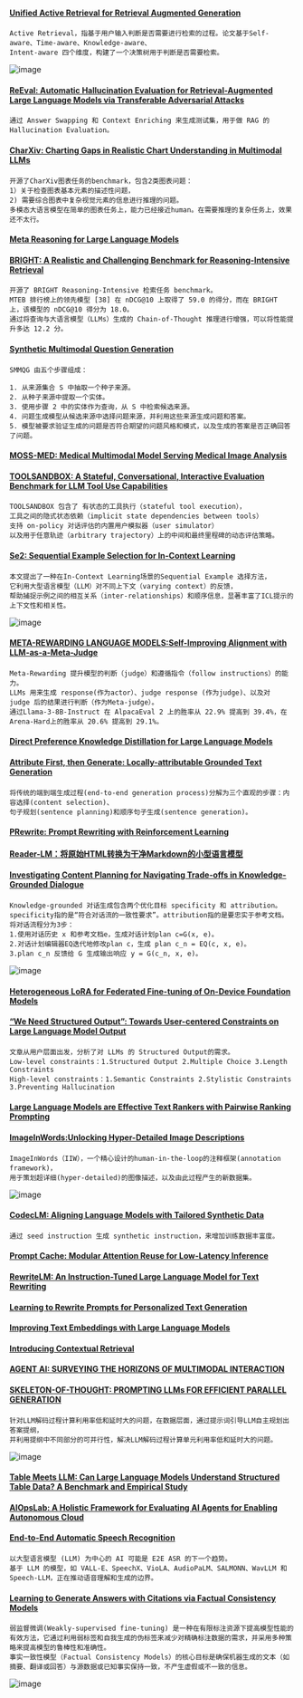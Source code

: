 #### [Unified Active Retrieval for Retrieval Augmented Generation](https://arxiv.org/pdf/2406.12534)
````
Active Retrieval，指基于用户输入判断是否需要进行检索的过程。论文基于Self-aware、Time-aware、Knowledge-aware、
Intent-aware 四个维度，构建了一个决策树用于判断是否需要检索。
````
![image](https://github.com/user-attachments/assets/6cfbb1fe-616c-4a96-b05a-1e9f947c0ef4)

#### [ReEval: Automatic Hallucination Evaluation for Retrieval-Augmented Large Language Models via Transferable Adversarial Attacks](https://aclanthology.org/2024.findings-naacl.85.pdf)
````
通过 Answer Swapping 和 Context Enriching 来生成测试集，用于做 RAG 的 Hallucination Evaluation。
````
#### [CharXiv: Charting Gaps in Realistic Chart Understanding in Multimodal LLMs](https://arxiv.org/pdf/2406.18521)
````
开源了CharXiv图表任务的benchmark，包含2类图表问题：
1）关于检查图表基本元素的描述性问题，
2) 需要综合图表中复杂视觉元素的信息进行推理的问题。
多模态大语言模型在简单的图表任务上，能力已经接近human。在需要推理的复杂任务上，效果还不太行。
````

#### [Meta Reasoning for Large Language Models](https://arxiv.org/pdf/2406.11698)

#### [BRIGHT: A Realistic and Challenging Benchmark for Reasoning-Intensive Retrieval](https://arxiv.org/pdf/2407.12883)
````
开源了 BRIGHT Reasoning-Intensive 检索任务 benchmark。
MTEB 排行榜上的领先模型 [38] 在 nDCG@10 上取得了 59.0 的得分，而在 BRIGHT 上，该模型的 nDCG@10 得分为 18.0。
通过将查询与大语言模型（LLMs）生成的 Chain-of-Thought 推理进行增强，可以将性能提升多达 12.2 分。
````

#### [Synthetic Multimodal Question Generation](https://arxiv.org/pdf/2407.02233)
````
SMMQG 由五个步骤组成：

1. 从来源集合 S 中抽取一个种子来源。
2. 从种子来源中提取一个实体。
3. 使用步骤 2 中的实体作为查询，从 S 中检索候选来源。
4. 问题生成模型从候选来源中选择问题来源，并利用这些来源生成问题和答案。
5. 模型被要求验证生成的问题是否符合期望的问题风格和模式，以及生成的答案是否正确回答了问题。
````

#### [MOSS-MED: Medical Multimodal Model Serving Medical Image Analysis](https://dl.acm.org/doi/pdf/10.1145/3688005)

#### [TOOLSANDBOX: A Stateful, Conversational, Interactive Evaluation Benchmark for LLM Tool Use Capabilities](https://arxiv.org/pdf/2408.04682)
````
TOOLSANDBOX 包含了 有状态的工具执行（stateful tool execution），
工具之间的隐式状态依赖（implicit state dependencies between tools）
支持 on-policy 对话评估的内置用户模拟器（user simulator）
以及用于任意轨迹（arbitrary trajectory）上的中间和最终里程碑的动态评估策略。
````

#### [Se2: Sequential Example Selection for In-Context Learning](https://aclanthology.org/2024.findings-acl.312.pdf)
````
本文提出了一种在In-Context Learning场景的Sequential Example 选择方法，
它利用大型语言模型（LLM）对不同上下文（varying context）的反馈，
帮助捕捉示例之间的相互关系（inter-relationships）和顺序信息，显著丰富了ICL提示的上下文性和相关性。
````
![image](https://github.com/user-attachments/assets/82eb6a1b-a3bd-4219-b6d2-978162c85241)

#### [META-REWARDING LANGUAGE MODELS:Self-Improving Alignment with LLM-as-a-Meta-Judge](https://arxiv.org/pdf/2407.19594)
````
Meta-Rewarding 提升模型的判断（judge）和遵循指令（follow instructions）的能力。
LLMs 用来生成 response(作为actor）、judge response (作为judge)、以及对 judge 后的结果进行判断（作为Meta-judge）。
通过Llama-3-8B-Instruct 在 AlpacaEval 2 上的胜率从 22.9% 提高到 39.4%，在Arena-Hard上的胜率从 20.6% 提高到 29.1%。
````

#### [Direct Preference Knowledge Distillation for Large Language Models](https://arxiv.org/pdf/2406.19774)

#### [Attribute First, then Generate: Locally-attributable Grounded Text Generation](https://arxiv.org/pdf/2403.17104)
````
将传统的端到端生成过程(end-to-end generation process)分解为三个直观的步骤：内容选择(content selection)、
句子规划(sentence planning)和顺序句子生成(sentence generation)。
````

#### [PRewrite: Prompt Rewriting with Reinforcement Learning](https://arxiv.org/pdf/2401.08189)

#### [Reader-LM：将原始HTML转换为干净Markdown的小型语言模型](https://mp.weixin.qq.com/s/p2KrZKpcYnkc28geheInVA)

#### [Investigating Content Planning for Navigating Trade-offs in Knowledge-Grounded Dialogue](https://arxiv.org/pdf/2402.02077)
````
Knowledge-grounded 对话生成包含两个优化目标 specificity 和 attribution。
specificity指的是“符合对话流的一致性要求”。attribution指的是要忠实于参考文档。
将对话流程分为3步：
1.使用对话历史 x 和参考文档e，生成对话计划plan c=G(x, e)。
2.对话计划编辑器EQ迭代地修改plan c，生成 plan c_n = EQ(c, x, e)。
3.plan c_n 反馈给 G 生成输出响应 y = G(c_n, x, e)。
````
![image](https://github.com/user-attachments/assets/57259957-5c77-4cd5-bc28-459f9b089484)

#### [Heterogeneous LoRA for Federated Fine-tuning of On-Device Foundation Models](https://arxiv.org/pdf/2401.06432)

#### [“We Need Structured Output”: Towards User-centered Constraints on Large Language Model Output](https://storage.googleapis.com/gweb-research2023-media/pubtools/7754.pdf)
````
文章从用户层面出发，分析了对 LLMs 的 Structured Output的需求。
Low-level constraints：1.Structured Output 2.Multiple Choice 3.Length Constraints
High-level constraints：1.Semantic Constraints 2.Stylistic Constraints 3.Preventing Hallucination
````

#### [Large Language Models are Effective Text Rankers with Pairwise Ranking Prompting](https://storage.googleapis.com/gweb-research2023-media/pubtools/7775.pdf)

#### [ImageInWords:Unlocking Hyper-Detailed Image Descriptions](https://arxiv.org/pdf/2405.02793)
````
ImageInWords（IIW），一个精心设计的human-in-the-loop的注释框架(annotation framework)，
用于策划超详细(hyper-detailed)的图像描述，以及由此过程产生的新数据集。
````
![image](https://github.com/user-attachments/assets/d1a2d919-9732-43c3-b26a-24e8b3a0b5fc)

#### [CodecLM: Aligning Language Models with Tailored Synthetic Data](https://arxiv.org/pdf/2404.05875)
````
通过 seed instruction 生成 synthetic instruction，来增加训练数据丰富度。
````

#### [Prompt Cache: Modular Attention Reuse for Low-Latency Inference](https://mlsys.org/virtual/2024/poster/2643)

#### [RewriteLM: An Instruction-Tuned Large Language Model for Text Rewriting](https://arxiv.org/pdf/2305.15685)

#### [Learning to Rewrite Prompts for Personalized Text Generation](https://storage.googleapis.com/gweb-research2023-media/pubtools/7614.pdf)

#### [Improving Text Embeddings with Large Language Models](https://arxiv.org/pdf/2401.00368)

#### [Introducing Contextual Retrieval](https://www.anthropic.com/news/contextual-retrieval)

#### [AGENT AI: SURVEYING THE HORIZONS OF MULTIMODAL INTERACTION](https://arxiv.org/pdf/2401.03568)

#### [SKELETON-OF-THOUGHT: PROMPTING LLMs FOR EFFICIENT PARALLEL GENERATION](https://arxiv.org/pdf/2307.15337)
````
针对LLM解码过程计算利用率低和延时大的问题，在数据层面，通过提示词引导LLM自主规划出答案提纲，
并利用提纲中不同部分的可并行性，解决LLM解码过程计算单元利用率低和延时大的问题。
````
![image](https://github.com/user-attachments/assets/cc70c768-2932-4145-89bf-40cd7bdd614b)

#### [Table Meets LLM: Can Large Language Models Understand Structured Table Data? A Benchmark and Empirical Study](https://www.microsoft.com/en-us/research/uploads/prod/2023/12/wsdm24-SUC.pdf)

#### [AIOpsLab: A Holistic Framework for Evaluating AI Agents for Enabling Autonomous Cloud](https://www.microsoft.com/en-us/research/uploads/prod/2024/10/AIOpsLab-6705feab5dcdb.pdf)

#### [End-to-End Automatic Speech Recognition](https://www.microsoft.com/en-us/research/uploads/prod/2024/08/SPS2024_E2E-ASR.pdf)
````
以大型语言模型 (LLM) 为中心的 AI 可能是 E2E ASR 的下一个趋势。
基于 LLM 的模型，如 VALL-E、SpeechX、VioLA、AudioPaLM、SALMONN、WavLLM 和 Speech-LLM，正在推动语音理解和生成的边界。
````

#### [Learning to Generate Answers with Citations via Factual Consistency Models](https://assets.amazon.science/b9/c2/2a961e5849c8b3d2b5037920a35e/learning-to-generate-answers-with-citations-via-factual-consistency-models.pdf)
````
弱监督微调(Weakly-supervised fine-tuning) 是一种在有限标注资源下提高模型性能的有效方法，它通过利用弱标签和自我生成的伪标签来减少对精确标注数据的需求，并采用多种策略来提高模型的鲁棒性和准确性。
事实一致性模型（Factual Consistency Models）的核心目标是确保机器生成的文本（如摘要、翻译或回答）与源数据或已知事实保持一致，不产生虚假或不一致的信息。
````
![image](https://github.com/user-attachments/assets/1ac92996-9110-4b33-a153-964a07833788)

